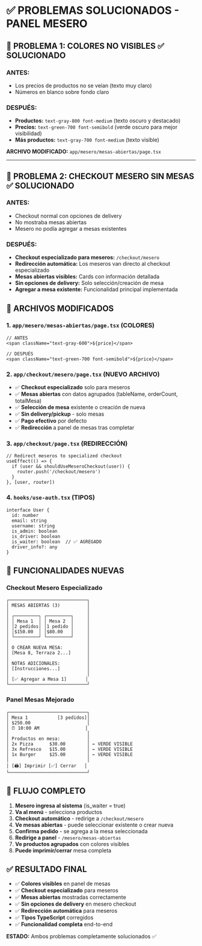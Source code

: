 # ✅ PROBLEMAS SOLUCIONADOS - PANEL MESERO

## 🎯 PROBLEMA 1: COLORES NO VISIBLES ✅ SOLUCIONADO

### ANTES:
- Los precios de productos no se veían (texto muy claro)
- Números en blanco sobre fondo claro

### DESPUÉS:
- **Productos:** `text-gray-800 font-medium` (texto oscuro y destacado)
- **Precios:** `text-green-700 font-semibold` (verde oscuro para mejor visibilidad) 
- **Más productos:** `text-gray-700 font-medium` (texto visible)

**ARCHIVO MODIFICADO:** `app/mesero/mesas-abiertas/page.tsx`

---

## 🎯 PROBLEMA 2: CHECKOUT MESERO SIN MESAS ✅ SOLUCIONADO

### ANTES:
- Checkout normal con opciones de delivery
- No mostraba mesas abiertas
- Mesero no podía agregar a mesas existentes

### DESPUÉS:
- **Checkout especializado para meseros:** `/checkout/mesero`
- **Redirección automática:** Los meseros van directo al checkout especializado
- **Mesas abiertas visibles:** Cards con información detallada
- **Sin opciones de delivery:** Solo selección/creación de mesa
- **Agregar a mesa existente:** Funcionalidad principal implementada

## 🔧 ARCHIVOS MODIFICADOS

### 1. `app/mesero/mesas-abiertas/page.tsx` (COLORES)
```tsx
// ANTES
<span className="text-gray-600">${price}</span>

// DESPUÉS  
<span className="text-green-700 font-semibold">${price}</span>
```

### 2. `app/checkout/mesero/page.tsx` (NUEVO ARCHIVO)
- ✅ **Checkout especializado** solo para meseros
- ✅ **Mesas abiertas** con datos agrupados (tableName, orderCount, totalMesa)
- ✅ **Selección de mesa** existente o creación de nueva
- ✅ **Sin delivery/pickup** - solo mesas
- ✅ **Pago efectivo** por defecto
- ✅ **Redirección** a panel de mesas tras completar

### 3. `app/checkout/page.tsx` (REDIRECCIÓN)
```tsx
// Redirect meseros to specialized checkout
useEffect(() => {
  if (user && shouldUseMeseroCheckout(user)) {
    router.push('/checkout/mesero')
  }
}, [user, router])
```

### 4. `hooks/use-auth.tsx` (TIPOS)
```tsx
interface User {
  id: number
  email: string
  username: string
  is_admin: boolean
  is_driver: boolean
  is_waiter: boolean  // ✅ AGREGADO
  driver_info?: any
}
```

## 🎨 FUNCIONALIDADES NUEVAS

### Checkout Mesero Especializado
```
┌─────────────────────────────┐
│ MESAS ABIERTAS (3)          │
│                             │
│ ┌─────────┐ ┌─────────┐     │
│ │ Mesa 1  │ │ Mesa 2  │     │
│ │2 pedidos│ │1 pedido │     │
│ │$150.00  │ │$80.00   │     │
│ └─────────┘ └─────────┘     │
│                             │
│ O CREAR NUEVA MESA:         │
│ [Mesa 8, Terraza 2...]      │
│                             │
│ NOTAS ADICIONALES:          │
│ [Instrucciones...]          │
│                             │
│ [✅ Agregar a Mesa 1]       │
└─────────────────────────────┘
```

### Panel Mesas Mejorado
```
┌─────────────────────────────┐
│ Mesa 1           [3 pedidos]│
│ $250.00                     │
│ ⏰ 10:00 AM                 │
│                             │
│ Productos en mesa:          │
│ 2x Pizza      $30.00        │ ← VERDE VISIBLE
│ 3x Refresco   $15.00        │ ← VERDE VISIBLE  
│ 1x Burger     $25.00        │ ← VERDE VISIBLE
│                             │
│ [🖨️] Imprimir [✅] Cerrar   │
└─────────────────────────────┘
```

## 🚀 FLUJO COMPLETO

1. **Mesero ingresa al sistema** (is_waiter = true)
2. **Va al menú** - selecciona productos
3. **Checkout automático** - redirige a `/checkout/mesero`
4. **Ve mesas abiertas** - puede seleccionar existente o crear nueva
5. **Confirma pedido** - se agrega a la mesa seleccionada
6. **Redirige a panel** - `/mesero/mesas-abiertas`
7. **Ve productos agrupados** con colores visibles
8. **Puede imprimir/cerrar** mesa completa

## ✅ RESULTADO FINAL

- ✅ **Colores visibles** en panel de mesas
- ✅ **Checkout especializado** para meseros
- ✅ **Mesas abiertas** mostradas correctamente
- ✅ **Sin opciones de delivery** en mesero checkout
- ✅ **Redirección automática** para meseros
- ✅ **Tipos TypeScript** corregidos
- ✅ **Funcionalidad completa** end-to-end

**ESTADO:** Ambos problemas completamente solucionados ✅